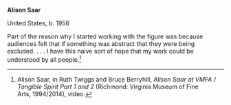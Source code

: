 **Alison Saar**

United States, b. 1956

Part of the reason why I started working with the figure was because audiences felt that if something was abstract that they were being excluded. . . . I have this naive sort of hope that my work could be understood by all people.[^1]

[^1]: Alison Saar, in Ruth Twiggs and Bruce Berryhill, *Alison Saar at VMFA / Tangible Spirit Part 1 and 2* (Richmond: Virginia Museum of Fine Arts, 1994/2014), video.
